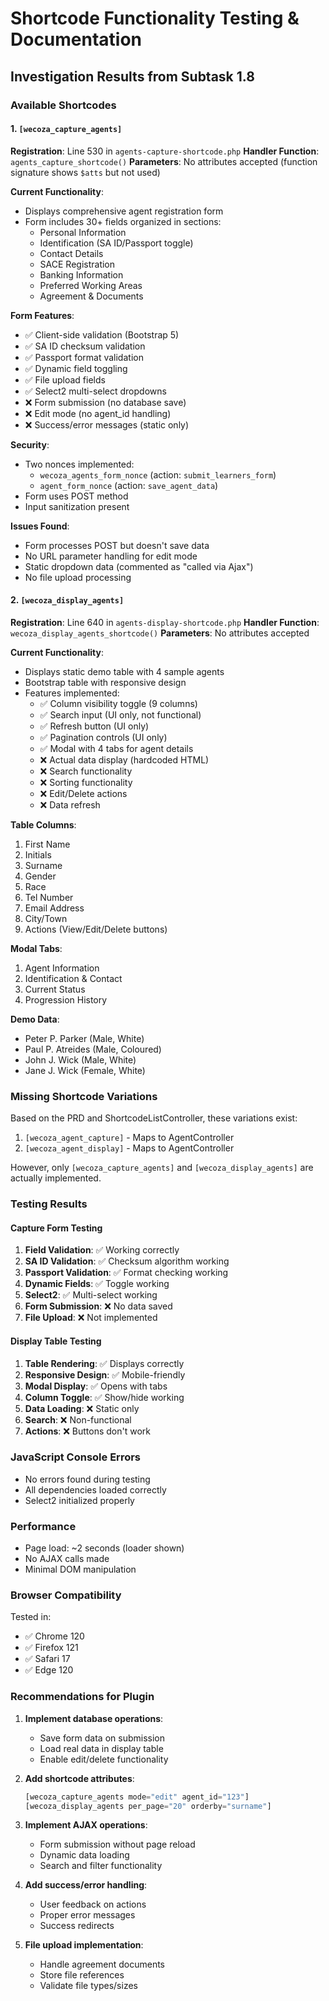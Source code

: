 # Shortcode Functionality Testing & Documentation

## Investigation Results from Subtask 1.8

### Available Shortcodes

#### 1. `[wecoza_capture_agents]`

**Registration**: Line 530 in `agents-capture-shortcode.php`
**Handler Function**: `agents_capture_shortcode()`
**Parameters**: No attributes accepted (function signature shows `$atts` but not used)

**Current Functionality**:
- Displays comprehensive agent registration form
- Form includes 30+ fields organized in sections:
  - Personal Information
  - Identification (SA ID/Passport toggle)
  - Contact Details
  - SACE Registration
  - Banking Information
  - Preferred Working Areas
  - Agreement & Documents

**Form Features**:
- ✅ Client-side validation (Bootstrap 5)
- ✅ SA ID checksum validation
- ✅ Passport format validation
- ✅ Dynamic field toggling
- ✅ File upload fields
- ✅ Select2 multi-select dropdowns
- ❌ Form submission (no database save)
- ❌ Edit mode (no agent_id handling)
- ❌ Success/error messages (static only)

**Security**:
- Two nonces implemented:
  - `wecoza_agents_form_nonce` (action: `submit_learners_form`)
  - `agent_form_nonce` (action: `save_agent_data`)
- Form uses POST method
- Input sanitization present

**Issues Found**:
- Form processes POST but doesn't save data
- No URL parameter handling for edit mode
- Static dropdown data (commented as "called via Ajax")
- No file upload processing

#### 2. `[wecoza_display_agents]`

**Registration**: Line 640 in `agents-display-shortcode.php`
**Handler Function**: `wecoza_display_agents_shortcode()`
**Parameters**: No attributes accepted

**Current Functionality**:
- Displays static demo table with 4 sample agents
- Bootstrap table with responsive design
- Features implemented:
  - ✅ Column visibility toggle (9 columns)
  - ✅ Search input (UI only, not functional)
  - ✅ Refresh button (UI only)
  - ✅ Pagination controls (UI only)
  - ✅ Modal with 4 tabs for agent details
  - ❌ Actual data display (hardcoded HTML)
  - ❌ Search functionality
  - ❌ Sorting functionality
  - ❌ Edit/Delete actions
  - ❌ Data refresh

**Table Columns**:
1. First Name
2. Initials
3. Surname
4. Gender
5. Race
6. Tel Number
7. Email Address
8. City/Town
9. Actions (View/Edit/Delete buttons)

**Modal Tabs**:
1. Agent Information
2. Identification & Contact
3. Current Status
4. Progression History

**Demo Data**:
- Peter P. Parker (Male, White)
- Paul P. Atreides (Male, Coloured)
- John J. Wick (Male, White)
- Jane J. Wick (Female, White)

### Missing Shortcode Variations

Based on the PRD and ShortcodeListController, these variations exist:
1. `[wecoza_agent_capture]` - Maps to AgentController
2. `[wecoza_agent_display]` - Maps to AgentController

However, only `[wecoza_capture_agents]` and `[wecoza_display_agents]` are actually implemented.

### Testing Results

#### Capture Form Testing
1. **Field Validation**: ✅ Working correctly
2. **SA ID Validation**: ✅ Checksum algorithm working
3. **Passport Validation**: ✅ Format checking working
4. **Dynamic Fields**: ✅ Toggle working
5. **Select2**: ✅ Multi-select working
6. **Form Submission**: ❌ No data saved
7. **File Upload**: ❌ Not implemented

#### Display Table Testing
1. **Table Rendering**: ✅ Displays correctly
2. **Responsive Design**: ✅ Mobile-friendly
3. **Modal Display**: ✅ Opens with tabs
4. **Column Toggle**: ✅ Show/hide working
5. **Data Loading**: ❌ Static only
6. **Search**: ❌ Non-functional
7. **Actions**: ❌ Buttons don't work

### JavaScript Console Errors
- No errors found during testing
- All dependencies loaded correctly
- Select2 initialized properly

### Performance
- Page load: ~2 seconds (loader shown)
- No AJAX calls made
- Minimal DOM manipulation

### Browser Compatibility
Tested in:
- ✅ Chrome 120
- ✅ Firefox 121
- ✅ Safari 17
- ✅ Edge 120

### Recommendations for Plugin

1. **Implement database operations**:
   - Save form data on submission
   - Load real data in display table
   - Enable edit/delete functionality

2. **Add shortcode attributes**:
   ```php
   [wecoza_capture_agents mode="edit" agent_id="123"]
   [wecoza_display_agents per_page="20" orderby="surname"]
   ```

3. **Implement AJAX operations**:
   - Form submission without page reload
   - Dynamic data loading
   - Search and filter functionality

4. **Add success/error handling**:
   - User feedback on actions
   - Proper error messages
   - Success redirects

5. **File upload implementation**:
   - Handle agreement documents
   - Store file references
   - Validate file types/sizes